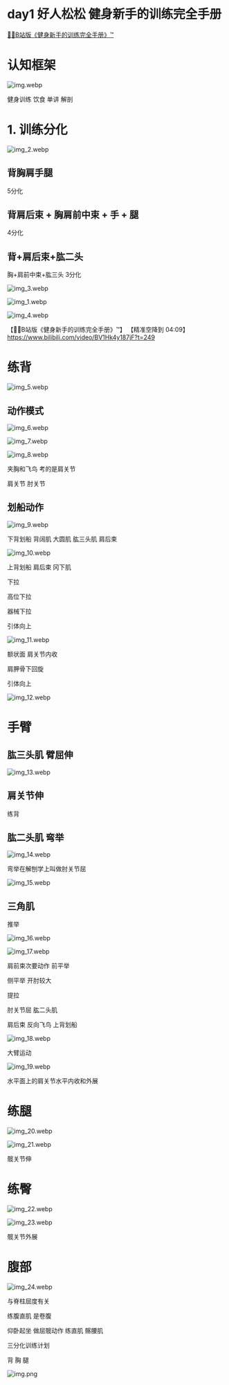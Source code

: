 # day1 好人松松 健身新手的训练完全手册

[💪🏻B站版《健身新手的训练完全手册》™](https://www.bilibili.com/video/BV1Hk4y187jF)

# 认知框架
![img.webp](img.webp)

健身训练 饮食 单讲 解剖

# 1. 训练分化

![img_2.webp](img_2.webp)

## 背胸肩手腿
5分化

## 背肩后束 + 胸肩前中束 + 手 + 腿
4分化

## 背+肩后束+肱二头
胸+肩前中束+肱三头
3分化

![img_3.webp](img_3.webp)

![img_1.webp](img_1.webp)

![img_4.webp](img_4.webp)

【💪🏻B站版《健身新手的训练完全手册》™】 【精准空降到 04:09】 https://www.bilibili.com/video/BV1Hk4y187jF?t=249

# 练背

![img_5.webp](img_5.webp)

## 动作模式

![img_6.webp](img_6.webp)

![img_7.webp](img_7.webp)

![img_8.webp](img_8.webp)

夹胸和飞鸟 考的是肩关节

肩关节 肘关节

## 划船动作

![img_9.webp](img_9.webp)

下背划船 背阔肌 大圆肌 肱三头肌 肩后束

![img_10.webp](img_10.webp)

上背划船 肩后束 冈下肌

下拉

高位下拉

器械下拉

引体向上

![img_11.webp](img_11.webp)

额状面 肩关节内收

肩胛骨下回旋

引体向上

![img_12.webp](img_12.webp)

# 手臂

## 肱三头肌 臂屈伸

![img_13.webp](img_13.webp)

## 肩关节伸

练背

## 肱二头肌 弯举

![img_14.webp](img_14.webp)

弯举在解刨学上叫做肘关节屈

![img_15.webp](img_15.webp)

## 三角肌

推举

![img_16.webp](img_16.webp)

![img_17.webp](img_17.webp)

肩前束次要动作 前平举

侧平举 开肘较大

提拉

肘关节屈 肱二头肌

肩后束 反向飞鸟 上背划船

![img_18.webp](img_18.webp)

大臂运动

![img_19.webp](img_19.webp)

水平面上的肩关节水平内收和外展

# 练腿

![img_20.webp](img_20.webp)

![img_21.webp](img_21.webp)

髋关节伸

# 练臀

![img_22.webp](img_22.webp)

![img_23.webp](img_23.webp)

髋关节外展

# 腹部

![img_24.webp](img_24.webp)

与脊柱屈度有关

练腹直肌 是卷腹

仰卧起坐 做屈髋动作 练直肌 髂腰肌

三分化训练计划

背 胸 腿

![img.png](3e985.webp)

